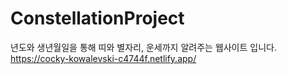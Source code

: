 # ConstellationProject
년도와 생년월일을 통해 띠와 별자리, 운세까지 알려주는 웹사이트 입니다.
https://cocky-kowalevski-c4744f.netlify.app/
